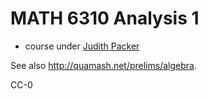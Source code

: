 # MATH 6310 Analysis 1

- course under [Judith Packer](https://www.colorado.edu/math/judith-packer)

See also <http://quamash.net/prelims/algebra>.

CC-0
